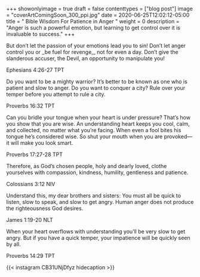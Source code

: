 +++
showonlyimage = true
draft = false
contenttypes = ["blog post"]
image = "coverArtComingSoon_300_ppi.jpg"
date = 2020-06-25T12:02:12-05:00
title = " Bible Wisdom For Patience in Anger "
weight = 0
description = "Anger is such a powerful emotion, but learning to get control over it is invaluable to success."
+++




<div class='bible-text'>But don’t let the passion of your emotions lead you to sin! Don’t let anger control you or _be fuel for revenge,_ not for even a day.
Don’t give the slanderous accuser, the Devil, an opportunity to manipulate you!
<p class='bible-reference'>Ephesians 4:26-27 TPT
</p>
</div>

<div class='bible-text'>Do you want to be a mighty warrior?
It’s better to be known as one who is patient and slow to anger.
Do you want to conquer a city?
Rule over your temper before you attempt to rule a city.
<p class='bible-reference'>Proverbs 16:32 TPT</p>
</div>

<div class='bible-text'>Can you bridle your tongue when your heart is under pressure? That’s how you show that you are wise.
An understanding heart keeps you cool, calm, and collected, no matter what you’re facing.
When even a fool bites his tongue he’s considered wise. So shut your mouth when you are provoked—
it will make you look smart.
<p class='bible-reference'>Proverbs 17:27-28 TPT</p>
</div>

<div class='bible-text'>Therefore, as God’s chosen people, holy and dearly loved, clothe yourselves with compassion, kindness, humility, gentleness and patience.
<p class='bible-reference'>Colossians 3:12 NIV</p>
</div>

<div class='bible-text'>Understand this, my dear brothers and sisters: You must all be quick to listen, slow to speak, and slow to get angry. 
Human anger does not produce the righteousness God desires.
<p class='bible-reference'>James 1:19-20 NLT</p>
</div>

<div class='bible-text'>When your heart overflows with understanding
you’ll be very slow to get angry.
But if you have a quick temper,
your impatience will be quickly seen by all.
<p class='bible-reference'>Proverbs 14:29 TPT</p>
</div>

{{< instagram CB31UNjDfyz hidecaption >}}